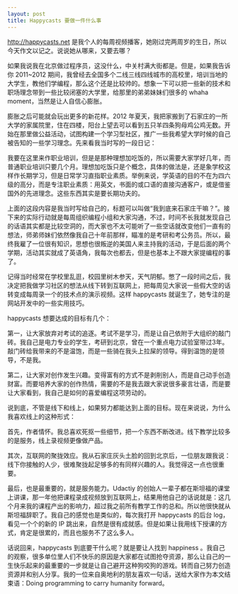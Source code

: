 ```yaml
---
layout: post
title: Happycasts 要做一件什么事
---
```


http://happycasts.net
是我个人的每周视频播客，她刚过完两周岁的生日，所以今天作文以记之。说说她从哪来，又要去哪？

如果我说我在北京做过程序员，这没什么，中关村满大街都是。但是，如果我告诉你
2011~2012
期间，我曾经去全国多个二线三线四线城市的高校里，培训当地的大学生，教他们学编程，那么这个还是比较帅的。想象一下可以把一些新的技术和职场理念带到一些比较闭塞的大学里，给那里的弟弟妹妹们很多的
whaha moment，当然是让人自信心膨胀。

膨胀之后可能就会玩出更多的新花样。2012
年夏天，我把家搬到了石家庄的一所大学的家属院里，住在四楼，阳台上望去可以看到五只羊四条狗母鸡公鸡无数。开始在那里做公益活动，试图构建一个学习型社区，推广一些我希望大学时候的自己被告知的一些学习理念。先来看我当时写的一段日记：

我要在这里来作职业培训，但是是那种理想加吃饭的，所以需要大家学好几年，而普通职业培训只要几个月。理想加吃饭只是个概念，具体的做法是，还是象学校这样作长期学习，但是日常学习直指职业素质。举例来说，学英语的目的不在为四六级的高分，而是专注职业素质：用英文，书面的或口语的直接沟通客户，或是借鉴国外的先进理念。这些东西其实是要长期功夫的。

上面的这段内容是我当时写给自己的，标题可以叫做“我到底来石家庄干嘛？”。接下来的实际行动就是每周组织编程小组和大家沟通，不过，时间不长我就发现自己的话语其实都是比较空洞的，而大家也不太可能听了一些空话就改变他们一直有的想法，师弟师妹们依然像我自己十年前那样，瞄准的是考研和考公务员。所以，最终我雇了一位很有知识，思想也很叛逆的美国人来主持我的活动，于是后面的两个学期，活动其实就成了英语角，我每次也都去，但是也基本上不跟大家提编程的事了。

记得当时经常在学校里乱逛，校园里树木参天，天气阴郁。憋了一段时间之后，我决定把我做学习社区的想法从线下转到互联网上，把每周见大家说一些假大空的话转变成每周录一个的技术点的演示视频。这样
happycasts 就诞生了，她专注的是网站开发中的一些实用技巧。

happycasts 想要达成的目标有几个：

第一，让大家放弃对考试的追逐。考试不是学习，而是让自己依附于大组织的敲门砖。我自己是电力专业的学生，考研到北京，曾在一个重点电力试验室带过3年。敲门砖给我带来的不是温饱，而是一些骑在我头上拉屎的领导。得到温饱的是领导，不是我。

第二，让大家对创作发生兴趣。变得富有的方式不是剥削别人，而是自己动手创造财富。而要培养大家的创作热情，需要的不是我去跟大家说很多豪言壮语，而是要让大家看到，我自己是如何的喜爱编程这项劳动的。

说到底，不管是线下和线上，如果努力都能达到上面的目标。现在来说说，为什么我喜欢线上的这种形式：

首先，作者情怀。我总喜欢死抠一些细节，把一个东西不断改进。线下教学比较多的是服务，线上录视频更像做产品。

其次，互联网的聚拢效应。我从石家庄灰头土脸的回到北京后，一位朋友跟我说：线下你接触的人少，很难聚拢起足够多的有同样兴趣的人。我觉得这一点也很重要。

最后，也是最重要的，就是服务能力。Udactiy
的创始人一辈子都在斯坦福的课堂上讲课，那一年他把课程录成视频放到互联网上，结果用他自己的话说就是：这几个月来我的课程产出的影响力，超过我之前所有教学工作的总和。所以他很快就从斯坦福辞职了。我自己的感觉也是类似的，每次我打开
happycasts 的后台 log，看见一个个的新的 IP
跳出来，自然是很有成就感。但是如果让我用线下授课的方式，肯定是很累的，而且也服务不了这么多人。

话说回来，happycasts 到底要干什么呢？就是要让人找到 happiness
。我自己的观察，很多单位里人们不快乐的原因是大家都在试图抢夺资源，那么让自己的一生快乐起来的最重要的一步就是让自己避开这种狗咬狗的游戏。转而自己努力创造资源并和别人分享。我的一位来自奥地利的朋友喜欢一句话，送给大家作为本文结束语：Doing
programming to carry humanity forward。
